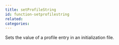 ```yaml
---
title: setProfileString
id: function-setprofilestring
related:
categories:
---
```


Sets the value of a profile entry in an initialization file.